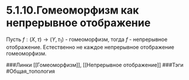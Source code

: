 # 5.1.10.Гомеоморфизм как непрерывное отображение
Пусть $f:(X,\tau)\rightarrow(Y,\tau_{1})$ - гомеоморфизм, тогда $f$ - непрерывное отображение. Естественно не каждое непрерывное отображение гомеоморфизм.

###Линки [[Гомеоморфизм]], [[Непрерывное отображение]]
###Тэги 
 #Общая_топология